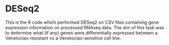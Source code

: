 # DESeq2
This is the R code which performed DESeq2 on CSV files containing gene expression information on processed RNAseq data. The aim of this task was to determine what (if any) genes were differentially expressed between a Venetoclax-resistant vs a Venetoclax-sensitive cell line.
